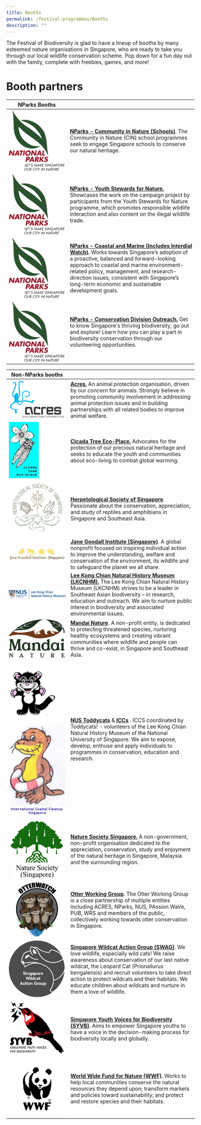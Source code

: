 ```yaml
---
title: Booths
permalink: /festival-programmes/Booths
description: ""
---
```

The Festival of Biodiversity is glad to have a lineup of booths by many esteemed nature organisations in Singapore, who are ready to take you through our local wildlife conservation scheme. Pop down for a fun day out with the family, complete with freebies, games, and more!

# **Booth partners**




| **NParks Booths** |  |
| -------- | -------- | 
| ![](/images/Logos/NParks%20Logo%20new%20tagline_colour.png)  |  **[NParks - Community in Nature (Schools)](https://www.nparks.gov.sg/biodiversity/community-in-nature-initiative)**. The Community in Nature (CIN) school programmes seek to engage Singapore schools to conserve our natural heritage.  | 
|![](/images/Logos/NParks%20Logo%20new%20tagline_colour.png)| **[NParks - Youth Stewards for Nature.](https://www.nparks.gov.sg/learning/youthsgnature/youth-stewards-for-nature)** Showcases the work on the campaign project by participants from the Youth Stewards for Nature programme, which promotes responsible wildlife interaction and also content on the illegal wildlife trade. |
|![](/images/Logos/NParks%20Logo%20new%20tagline_colour.png)| **[NParks - Coastal and Marine (Includes Interdial Watch)](https://www.nparks.gov.sg/biodiversity/our-ecosystems/coastal-and-marine/intertidal).** Works towards Singapore’s adoption of a proactive, balanced and forward-looking approach to coastal and marine environment-related policy, management, and research-direction issues, consistent with Singapore’s long-term economic and sustainable development goals.  |
|![](/images/Logos/NParks%20Logo%20new%20tagline_colour.png)|**[ NParks - Conservation Division Outreach.](https://www.nparks.gov.sg/biodiversity/our-national-plan-for-conservation)** Get to know Singapore's thriving biodiversity, go out and explore! Learn how you can play a part in biodiversity conservation through our volunteering opportunities. |


| **Non-NParks booths**| | 
| -------- | -------- |
| ![](/images/acres.jpeg)|**[Acres.](https://acres.org.sg/)** An animal protection organisation, driven by our concern for animals. Strongly believe in promoting community involvement in addressing animal protection issues and in building partnerships with all related bodies to improve animal welfare.  | 
|![](/images/Logos/cicada.jpg)|**[Cicada Tree Eco-Place.](https://cicadatree.org.sg/)** Advocates for the protection of our precious natural heritage and seeks to educate the youth and communities about eco-living to combat global warming. | 
|![](/images/Logos/hsslogo.jpg)| **[Herpetological Society of Singapore](https://herpsocsg.com/)**. Passionate about the conservation, appreciation, and study of reptiles and amphibians in Singapore and Southeast Asia.  |
|![](/images/Logos/janegoodall.jpg)| **[Jane Goodall Institute (Singapore)](https://janegoodall.org.sg/)**. A global nonprofit focused on inspiring individual action to improve the understanding, welfare and conservation of the environment, its wildlife and to safeguard the planet we all share.  |
|![](/images/Logos/LeeKongChianMuseum.png)| **[Lee Kong Chian Natural History Museum (LKCNHM).](https://lkcnhm.nus.edu.sg/)** The Lee Kong Chian Natural History Museum (LKCNHM) strives to be a leader in Southeast Asian biodiversity – in research, education and outreach. We aim to nurture public interest in biodiversity and associated environmental issues. |
|![](/images/Logos/mandai-nature.jpg)| **[Mandai Nature](https://www.mandainature.org/en/home.html)**. A non-profit entity, is dedicated to protecting threatened species, nurturing healthy ecosystems and creating vibrant communities where wildlife and people can thrive and co-exist, in Singapore and Southeast Asia.|
|![](/images/Logos/toddycat.jpg)![](/images/Logos/iccslogo.jpg)| **[NUS Toddycats](https://toddycats.wordpress.com/)** & **[ICCs](http://coastalcleanup.nus.edu.sg/index.html)** . ICCS coordinated by Toddycats! - volunteers of the Lee Kong Chian Natural History Museum of the National University of Singapore. We aim to expose, develop, enthuse and apply individuals to programmes in conservation, education and research.  |
|![](/images/Logos/nsslogo.jpg)| **[Nature Society Singapore.](https://www.nss.org.sg/)** A non-government, non-profit organisation dedicated to the appreciation, conservation, study and enjoyment of the natural heritage in Singapore, Malaysia and the surrounding region. |
|![](/images/Logos/otterwatch.jpg)|**[Otter Working Group](https://www.facebook.com/OtterWatch/posts/introducing-singapores-otter-working-group/1127515683987645/).** The Otter Working Group is a close partnership of multiple entities including ACRES, NParks, NUS, PAssion WaVe, PUB, WRS and members of the public, collectively working towards otter conservation in Singapore. |
|![](/images/Logos/swag.png)| **[Singapore Wildcat Action Group (SWAG)](https://www.swagcat.org/)**. We love wildlife, especially wild cats! We raise awareness about conservation of our last native wildcat, the Leopard Cat (Prionailurus bengalensis) and recruit volunteers to take direct action to protect wildcats and their habitats. We educate children about wildcats and nurture in them a love of wildlife.|
|![](/images/Logos/syvb-logo.png)| **[Singapore Youth Voices for Biodiversity (SYVB)](https://sgyouthvoicesbiod.wordpress.com/).** Aims to empower Singapore youths to have a voice in the decision-making process for biodiversity locally and globally.  |
|![](/images/Logos/wwfsg.jpg)|**[World Wide Fund for Nature (WWF)](https://www.worldwildlife.org/).** Works to help local communities conserve the natural resources they depend upon; transform markets and policies toward sustainability; and protect and restore species and their habitats. |